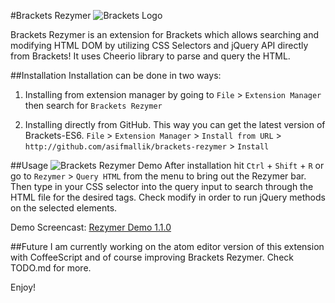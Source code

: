 #Brackets Rezymer
![Brackets Logo](http://i.imgur.com/nSucciH.png)

Brackets Rezymer is an extension for Brackets which allows searching and modifying HTML DOM by utilizing CSS Selectors and jQuery API directly from Brackets! It uses Cheerio library to parse and query the HTML.

##Installation
Installation can be done in two ways:

1) Installing from extension manager by going to `File` > `Extension Manager` then search for `Brackets Rezymer`

2) Installing directly from GitHub. This way you can get the latest version of Brackets-ES6.
`File` > `Extension Manager` > `Install from URL` > `http://github.com/asifmallik/brackets-rezymer` > `Install`

##Usage
![Brackets Rezymer Demo](http://i.imgur.com/qflYBrj.gif)
After installation hit `Ctrl` + `Shift` + `R` or go to `Rezymer` > `Query HTML` from the menu to bring out the Rezymer bar. Then type in your CSS selector into the query input to search through the HTML file for the desired tags. Check modify in order to run jQuery methods on the selected elements.

Demo Screencast: [Rezymer Demo 1.1.0](https://www.youtube.com/watch?v=zwiu-Yz8LDQ)

##Future
I am currently working on the atom editor version of this extension with CoffeeScript and of course improving Brackets Rezymer. Check TODO.md for more.

Enjoy!
